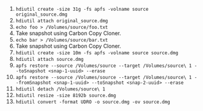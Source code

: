 1. `hdiutil create -size 31g -fs apfs -volname source original_source.dmg`
2. `hdiutil attach original_source.dmg`
3. `echo foo > /Volumes/source/foo.txt`
4. Take snapshot using Carbon Copy Cloner.
5. `echo bar > /Volumes/source/bar.txt`
6. Take snapshot using Carbon Copy Cloner.
7. `hdiutil create -size 10m -fs apfs -volname source source.dmg`
8. `hdiutil attach source.dmg`
9. `apfs restore --source /Volumes/source --target /Volumes/source\ 1 --toSnapshot <snap-1-uuid> --erase`
10. `apfs restore --source /Volumes/source --target /Volumes/source\ 1 --fromSnapshot <snap-1-uuid> --toSnapshot <snap-2-uuid> --erase`
11. `hdiutil detach /Volumes/source\ 1`
11. `hdiutil resize -size 8192b source.dmg`
12. `hdiutil convert -format UDRO -o source.dmg -ov source.dmg`
